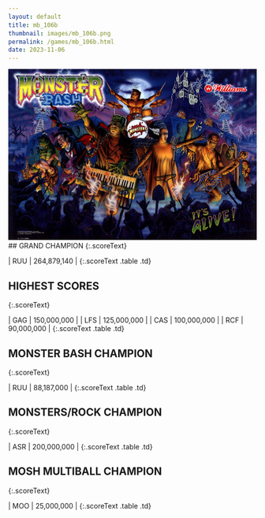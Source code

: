 ```yaml
---
layout: default
title: mb_106b
thumbnail: images/mb_106b.png
permalink: /games/mb_106b.html
date: 2023-11-06
---
```


<img src="../images/mb_106b.png" class="gameThumbnail img-fluid mx-auto align-middle">
## GRAND CHAMPION
{:.scoreText}

| RUU | 264,879,140 | 
{:.scoreText .table .td}

## HIGHEST SCORES
{:.scoreText}

| GAG | 150,000,000 | 
| LFS | 125,000,000 | 
| CAS | 100,000,000 | 
| RCF | 90,000,000 | 
{:.scoreText .table .td}

## MONSTER BASH CHAMPION
{:.scoreText}

| RUU | 88,187,000 | 
{:.scoreText .table .td}

## MONSTERS/ROCK CHAMPION
{:.scoreText}

| ASR | 200,000,000 | 
{:.scoreText .table .td}

## MOSH MULTIBALL CHAMPION
{:.scoreText}

| MOO | 25,000,000 | 
{:.scoreText .table .td}
